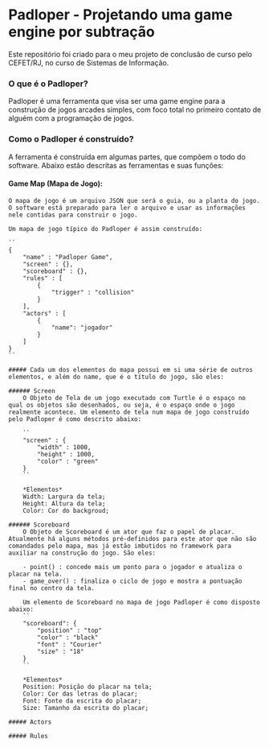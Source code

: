 # Padloper - Projetando uma game engine por subtração

Este repositório foi criado para o meu projeto de conclusão de curso pelo CEFET/RJ, no curso de Sistemas de Informação. 

### O que é o Padloper? 

Padloper é uma ferramenta que visa ser uma game engine para a construção de jogos arcades simples, com foco total no primeiro contato de alguém com a programação de jogos. 

### Como o Padloper é construído? 

A ferramenta é construída em algumas partes, que compõem o todo do software. Abaixo estão descritas as ferramentas e suas funções:

#### Game Map (Mapa de Jogo): 
    O mapa de jogo é um arquivo JSON que será o guia, ou a planta do jogo. O software está preparado para ler o arquivo e usar as informações nele contidas para construir o jogo. 

    Um mapa de jogo típico do Padloper é assim construído:

    ``
    {
        "name" : "Padloper Game",
        "screen" : {},
        "scoreboard" : {},
        "rules" : [
            {
                "trigger" : "collision"
            }
        ],
        "actors" : [
            {
                "name": "jogador"
            }
        ]
    }
    ``

    ##### Cada um dos elementos do mapa possui em si uma série de outros elementos, e além do name, que é o título do jogo, são eles:

    ###### Screen
        O Objeto de Tela de um jogo executado com Turtle é o espaço no qual os objetos são desenhados, ou seja, é o espaço onde o jogo realmente acontece. Um elemento de tela num mapa de jogo construído pelo Padloper é como descrito abaixo:

        ``
        "screen" : {
            "width" : 1000,
            "height" : 1000,
            "color" : "green"
        }
        ``

        *Elementos*
        Width: Largura da tela;
        Height: Altura da tela;
        Color: Cor do backgroud;

    ###### Scoreboard 
        O Objeto de Scoreboard é um ator que faz o papel de placar. Atualmente há alguns métodos pré-definidos para este ator que não são comandados pelo mapa, mas já estão imbutidos no framework para auxiliar na construção do jogo. São eles:

        - point() : concede mais um ponto para o jogador e atualiza o placar na tela.
        - game_over() : finaliza o ciclo de jogo e mostra a pontuação final no centro da tela.

        Um elemento de Scoreboard no mapa de jogo Padloper é como disposto abaixo: 
        ``
        "scoreboard": {
            "position" : "top"
            "color" : "black"
            "font" : "Courier"
            "size" : "18"
        }
        ``

        *Elementos*
        Position: Posição do placar na tela;
        Color: Cor das letras do placar;
        Font: Fonte da escrita do placar;
        Size: Tamanho da escrita do placar;

    ##### Actors

    ##### Rules
    

